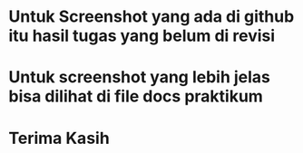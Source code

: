 # Untuk Screenshot yang ada di github itu hasil tugas yang belum di revisi
# Untuk screenshot yang lebih jelas bisa dilihat di file docs praktikum
# Terima Kasih
